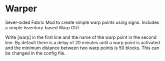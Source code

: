 # Warper

Sever-sided Fabric Mod to create simple warp points using signs. 
Includes a simple Inventory-based Warp GUI.

Write [warp] in the first line and the name of the warp point in the second line. 
By default there is a delay of 20 minutes until a warp point is activated and the minimum distance between two warp points is 50 blocks. 
This can be changed in the config file.
